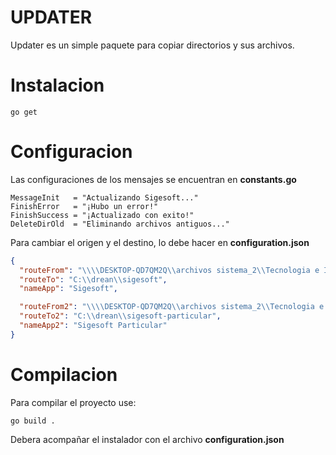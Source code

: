 # UPDATER

Updater es un simple paquete para copiar directorios y sus archivos.

# Instalacion

```
go get
```

# Configuracion

Las configuraciones de los mensajes se encuentran en **constants.go**

```
MessageInit   = "Actualizando Sigesoft..."
FinishError   = "¡Hubo un error!"
FinishSuccess = "¡Actualizado con exito!"
DeleteDirOld  = "Eliminando archivos antiguos..."
```

Para cambiar el origen y el destino, lo debe hacer en **configuration.json**

```json
{
  "routeFrom": "\\\\DESKTOP-QD7QM2Q\\archivos sistema_2\\Tecnologia e Informacion\\sigesoft",
  "routeTo": "C:\\drean\\sigesoft",
  "nameApp": "Sigesoft",

  "routeFrom2": "\\\\DESKTOP-QD7QM2Q\\archivos sistema_2\\Tecnologia e Informacion\\sigesoft-particular",
  "routeTo2": "C:\\drean\\sigesoft-particular",
  "nameApp2": "Sigesoft Particular"
}
```

# Compilacion

Para compilar el proyecto use:

```
go build .
```
Debera acompañar el instalador con el archivo **configuration.json**
